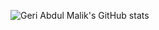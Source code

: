 ![Geri Abdul Malik's GitHub stats](https://github-readme-stats.vercel.app/api?username=geriabdulmalik23&count_private=true&show_icons=true&hide=contribs,prs)
